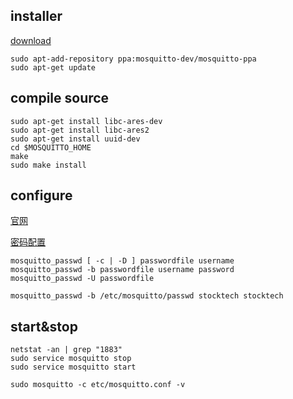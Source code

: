 ## installer

[download](http://mosquitto.org/download/)

    sudo apt-add-repository ppa:mosquitto-dev/mosquitto-ppa
    sudo apt-get update

## compile source

    sudo apt-get install libc-ares-dev
    sudo apt-get install libc-ares2
    sudo apt-get install uuid-dev
    cd $MOSQUITTO_HOME
    make
    sudo make install

## configure

[官网](https://mosquitto.org/man/mosquitto-8.html#)

[密码配置](https://mosquitto.org/man/mosquitto_passwd-1.html)

    mosquitto_passwd [ -c | -D ] passwordfile username
    mosquitto_passwd -b passwordfile username password
    mosquitto_passwd -U passwordfile 

    mosquitto_passwd -b /etc/mosquitto/passwd stocktech stocktech


## start&stop

    netstat -an | grep "1883"
    sudo service mosquitto stop
    sudo service mosquitto start

    sudo mosquitto -c etc/mosquitto.conf -v
